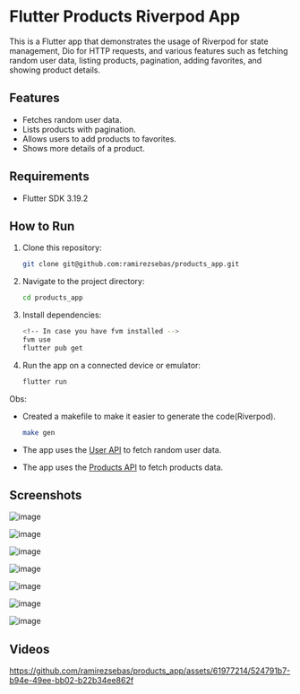 # Flutter Products Riverpod App

This is a Flutter app that demonstrates the usage of Riverpod for state management, Dio for HTTP requests, and various features such as fetching random user data, listing products, pagination, adding favorites, and showing product details.

## Features

- Fetches random user data.
- Lists products with pagination.
- Allows users to add products to favorites.
- Shows more details of a product.

## Requirements

- Flutter SDK 3.19.2

## How to Run

1. Clone this repository:

   ```bash
   git clone git@github.com:ramirezsebas/products_app.git
   ```

2. Navigate to the project directory:

   ```bash
   cd products_app
   ```

3. Install dependencies:

   ```bash
   <!-- In case you have fvm installed -->
   fvm use
   flutter pub get
   ```

4. Run the app on a connected device or emulator:

   ```bash
   flutter run
   ```

Obs:

- Created a makefile to make it easier to generate the code(Riverpod).

  ```bash
  make gen
  ```

- The app uses the [User API](https://dummyjson.com/users/${id}) to fetch random user data.
- The app uses the [Products API](https://dummyjson.com/products/) to fetch products data.

## Screenshots

![image](https://github.com/ramirezsebas/products_app/assets/61977214/50da300c-5961-4a5e-8b63-446c2745a9c7)

![image](https://github.com/ramirezsebas/products_app/assets/61977214/ef8c2e23-c5fa-492d-b2ec-6d3604afd9d4)

![image](https://github.com/ramirezsebas/products_app/assets/61977214/478b2f1f-f404-44ee-99f2-678df8a42e41)

![image](https://github.com/ramirezsebas/products_app/assets/61977214/528ec467-c237-478e-afd8-0784909431b3)

![image](https://github.com/ramirezsebas/products_app/assets/61977214/e869600e-2061-43e0-b233-5b0c33062e9b)

![image](https://github.com/ramirezsebas/products_app/assets/61977214/89c9c7c1-091e-4693-9b7f-c927d0bb2d0f)

![image](https://github.com/ramirezsebas/products_app/assets/61977214/5ea93a7c-7e1c-40f9-951d-fde766926956)


## Videos


https://github.com/ramirezsebas/products_app/assets/61977214/524791b7-b94e-49ee-bb02-b22b34ee862f


